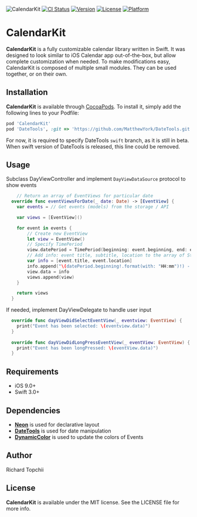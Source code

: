 ![CalendarKit](https://cloud.githubusercontent.com/assets/8013017/22312394/aaf83e76-e368-11e6-8473-b3bcb4811803.png)
[![CI Status](http://img.shields.io/travis/richardtop/CalendarKit.svg?style=flat)](https://travis-ci.org/hyperoslo/CalendarKit)
[![Version](https://img.shields.io/cocoapods/v/CalendarKit.svg?style=flat)](http://cocoadocs.org/docsets/CalendarKit)
[![License](https://img.shields.io/cocoapods/l/CalendarKit.svg?style=flat)](http://cocoadocs.org/docsets/CalendarKit)
[![Platform](https://img.shields.io/cocoapods/p/CalendarKit.svg?style=flat)](http://cocoadocs.org/docsets/CalendarKit)

# CalendarKit
**CalendarKit** is a fully customizable calendar library written in Swift.
It was designed to look similar to iOS Calendar app out-of-the-box, but allow complete customization when needed.
To make modifications easy, CalendarKit is composed of multiple small modules. They can be used together, or on their own.

## Installation

**CalendarKit** is available through [CocoaPods](http://cocoapods.org). To install
it, simply add the following lines to your Podfile:

```ruby
pod 'CalendarKit'
pod 'DateTools', :git => 'https://github.com/MatthewYork/DateTools.git', :branch => 'swift'
```
For now, it is required to specify DateTools `swift` branch, as it is still in beta. When swift version of DateTools is released, this line could be removed.

## Usage
Subclass DayViewController and implement `DayViewDataSource` protocol to show events

```swift
    // Return an array of EventViews for particular date
  override func eventViewsForDate(_ date: Date) -> [EventView] {
    var events = // Get events (models) from the storage / API

    var views = [EventView]()

    for event in events {
        // Create new EventView
        let view = EventView()
        // Specify TimePeriod
        view.datePeriod = TimePeriod(beginning: event.beginning, end: event.start)
        // Add info: event title, subtitle, location to the array of Strings
        var info = [event.title, event.location]
        info.append("\(datePeriod.beginning!.format(with: "HH:mm")!) - \(datePeriod.end!.format(with: "HH:mm")!)")
        view.data = info
        views.append(view)
    }

    return views
  }
```

If needed, implement DayViewDelegate to handle user input

```swift
  override func dayViewDidSelectEventView(_ eventview: EventView) {
    print("Event has been selected: \(eventview.data)")
  }
  
  override func dayViewDidLongPressEventView(_ eventView: EventView) {
    print("Event has been longPressed: \(eventView.data)")
  }
```

## Requirements

- iOS 9.0+
- Swift 3.0+

## Dependencies
- **[Neon](https://github.com/mamaral/Neon)**
is used for declarative layout
- **[DateTools](https://github.com/MatthewYork/DateTools)**
is used for date manipulation
- **[DynamicColor](https://github.com/yannickl/DynamicColor)**
is used to update the colors of Events

## Author

Richard Topchii

## License

**CalendarKit** is available under the MIT license. See the LICENSE file for more info.
